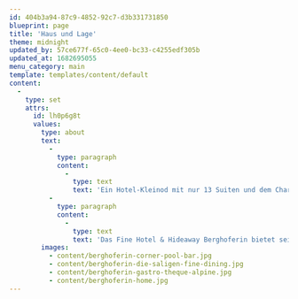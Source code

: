 ```yaml
---
id: 404b3a94-87c9-4852-92c7-d3b331731850
blueprint: page
title: 'Haus und Lage'
theme: midnight
updated_by: 57ce677f-65c0-4ee0-bc33-c4255edf305b
updated_at: 1682695055
menu_category: main
template: templates/content/default
content:
  -
    type: set
    attrs:
      id: lh0p6g8t
      values:
        type: about
        text:
          -
            type: paragraph
            content:
              -
                type: text
                text: 'Ein Hotel-Kleinod mit nur 13 Suiten und dem Charme eines leidenschaftlich kuratierten Privatanwesens. Malerisch gelegen auf 1500 m in Südtirols hohem Südosten, in herrlich hügelig-bergiger Wald- und Wiesenlandschaft am Fuße des ungleichen Zwillingspaars Weiß- und Schwarzhorn, dem Süden zugewandt mit weitem Blick auf ein eindrückliches Berg- panorama, fernab der Geräuschkulisse des urbanen Lebens.'
          -
            type: paragraph
            content:
              -
                type: text
                text: 'Das Fine Hotel & Hideaway Berghoferin bietet seinen Gästen ein mit hohem Anspruch an Ästhetik und Qualität gestaltetes Haus, das mit viel Bemühen um die es beheimatende Landschaft, ihre Historie und Werte umgebaut und mit bewusstem Blick für die besonderen Dinge ausgestattet wurde. Dabei versteht es sich sowohl als ein Ort des Savoir-vivre, der das Versprechen von Genuss und Begegnung in kulturaffinem, mondänem Ambiente birgt, als auch als Refugium der Ruhe und Entschleunigung für Gäste, die Erholung suchen und vielfältige Möglichkeiten zu einem wahren Naturerleben schätzen. Berghoferin ist gleichermaßen Fine Hotel & Hideaway.'
        images:
          - content/berghoferin-corner-pool-bar.jpg
          - content/berghoferin-die-saligen-fine-dining.jpg
          - content/berghoferin-gastro-theque-alpine.jpg
          - content/berghoferin-home.jpg
---
```

